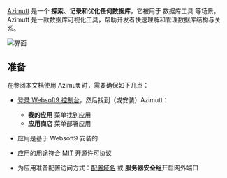 [Azimutt](https://azimutt.app) 是一个 **探索、记录和优化任何数据库**，它被用于 数据库工具  等场景。Azimutt 是一款数据库可视化工具，帮助开发者快速理解和管理数据库结构与关系。


![界面](https://libs.websoft9.com/Websoft9/DocsPicture/zh/azimutt/azimutt-gui-websoft9.png)


## 准备

在参阅本文档使用 Azimutt 时，需要确保如下几点：

- [登录 Websoft9 控制台](./login-console)，然后找到（或安装）Azimutt：
  - **我的应用** 菜单找到应用 
  - **应用商店** 菜单部署应用

- 应用是基于 Websoft9 安装的


- 应用的用途符合 [MIT](https://opensource.org/licenses/MIT) 开源许可协议


- 为应用准备配置访问方式：[配置域名](./domain-set) 或 **服务器安全组**开启网外端口